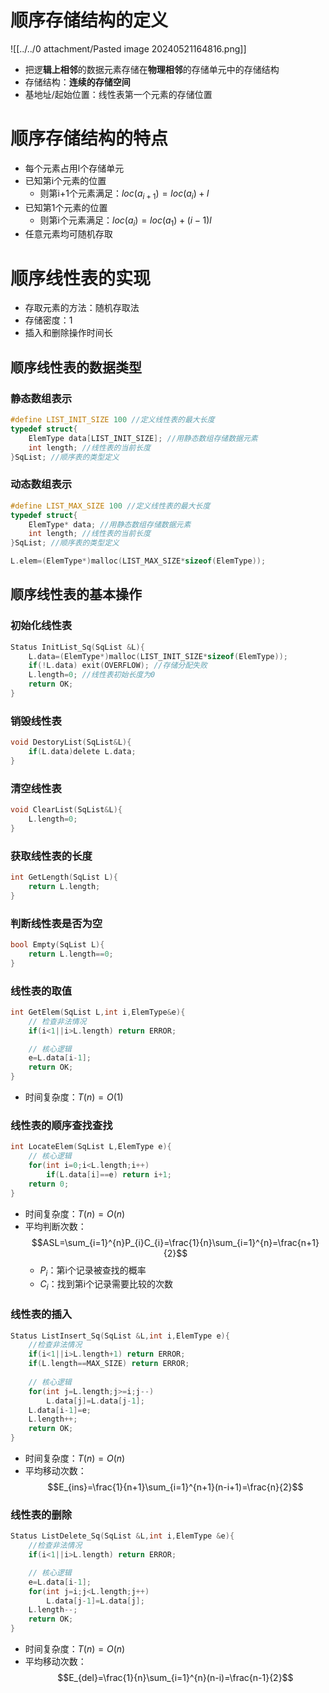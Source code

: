 # 顺序存储结构的定义

![[../../0 attachment/Pasted image 20240521164816.png]]

- 把逻**辑上相邻**的数据元素存储在**物理相邻**的存储单元中的存储结构
- 存储结构：**连续的存储空间**
- 基地址/起始位置：线性表第一个元素的存储位置

# 顺序存储结构的特点

- 每个元素占用l个存储单元
- 已知第i个元素的位置
  - 则第i+1个元素满足：$loc(a_{i+1})=loc(a_{i})+l$
- 已知第1个元素的位置
  - 则第i个元素满足：$loc(a_{i})=loc(a_{1})+(i-1)l$
- 任意元素均可随机存取



# 顺序线性表的实现

- 存取元素的方法：随机存取法
- 存储密度：1
- 插入和删除操作时间长

## 顺序线性表的数据类型

### 静态数组表示

```c
#define LIST_INIT_SIZE 100 //定义线性表的最大长度
typedef struct{
    ElemType data[LIST_INIT_SIZE]; //用静态数组存储数据元素
    int length; //线性表的当前长度
}SqList; //顺序表的类型定义
```

### 动态数组表示

```c
#define LIST_MAX_SIZE 100 //定义线性表的最大长度
typedef struct{
    ElemType* data; //用静态数组存储数据元素
    int length; //线性表的当前长度
}SqList; //顺序表的类型定义

L.elem=(ElemType*)malloc(LIST_MAX_SIZE*sizeof(ElemType));

```

## 顺序线性表的基本操作

### 初始化线性表

```c
Status InitList_Sq(SqList &L){
    L.data=(ElemType*)malloc(LIST_INIT_SIZE*sizeof(ElemType));
    if(!L.data) exit(OVERFLOW); //存储分配失败
    L.length=0; //线性表初始长度为0
    return OK;
}

```

### 销毁线性表

```C
void DestoryList(SqList&L){
    if(L.data)delete L.data;
}
```

### 清空线性表

```C
void ClearList(SqList&L){
    L.length=0;
}
```

### 获取线性表的长度

```c
int GetLength(SqList L){
    return L.length;
}

```

### 判断线性表是否为空

```c
bool Empty(SqList L){
    return L.length==0;
}
```

### 线性表的取值

```c
int GetElem(SqList L,int i,ElemType&e){
    // 检查非法情况
    if(i<1||i>L.length) return ERROR;

    // 核心逻辑
    e=L.data[i-1];
    return OK;
}
```

- 时间复杂度：$T(n)=O(1)$

### 线性表的顺序查找查找

```C
int LocateElem(SqList L,ElemType e){
    // 核心逻辑
    for(int i=0;i<L.length;i++)
        if(L.data[i]==e) return i+1;
    return 0;
}

```

- 时间复杂度：$T(n)=O(n)$
- 平均判断次数：$$ASL=\sum_{i=1}^{n}P_{i}C_{i}=\frac{1}{n}\sum_{i=1}^{n}=\frac{n+1}{2}$$
  - $P_{i}$：第i个记录被查找的概率
  - $C_{i}$：找到第i个记录需要比较的次数

### 线性表的插入

```c
Status ListInsert_Sq(SqList &L,int i,ElemType e){
    //检查非法情况
    if(i<1||i>L.length+1) return ERROR;
    if(L.length==MAX_SIZE) return ERROR;
    
    // 核心逻辑
    for(int j=L.length;j>=i;j--)
        L.data[j]=L.data[j-1];
    L.data[i-1]=e;
    L.length++;
    return OK;
}
```

- 时间复杂度：$T(n)=O(n)$
- 平均移动次数：$$E_{ins}=\frac{1}{n+1}\sum_{i=1}^{n+1}(n-i+1)=\frac{n}{2}$$

### 线性表的删除

```c
Status ListDelete_Sq(SqList &L,int i,ElemType &e){
    //检查非法情况
    if(i<1||i>L.length) return ERROR;

    // 核心逻辑
    e=L.data[i-1];
    for(int j=i;j<L.length;j++)
        L.data[j-1]=L.data[j];
    L.length--;
    return OK;
}
```

- 时间复杂度：$T(n)=O(n)$
- 平均移动次数：$$E_{del}=\frac{1}{n}\sum_{i=1}^{n}(n-i)=\frac{n-1}{2}$$
